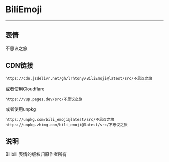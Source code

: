 # BiliEmoji
---
## 表情
不思议之旅
## CDN链接
```
https://cdn.jsdelivr.net/gh/lrhtony/BiliEmoji@latest/src/不思议之旅
```
或者使用Cloudflare
```
https://vup.pages.dev/src/不思议之旅
```
或者使用unpkg
```
https://unpkg.com/bili_emoji@latest/src/不思议之旅
https://unpkg.zhimg.com/bili_emoji@latest/src/不思议之旅
```
## 说明
Bilibili 表情的版权归原作者所有
